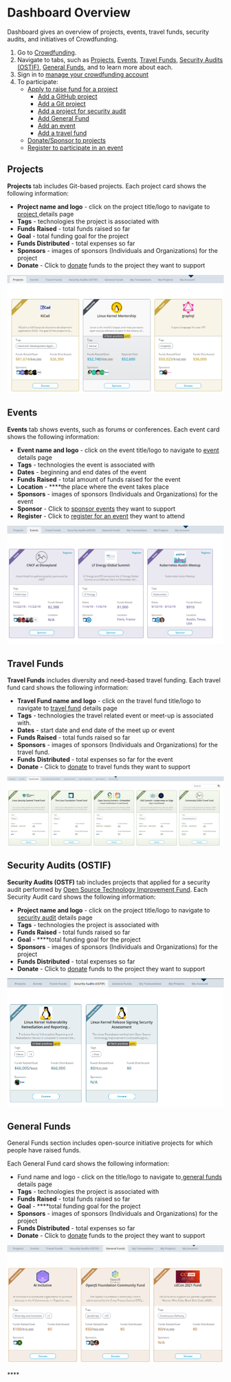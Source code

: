 # Dashboard Overview

Dashboard gives an overview of projects, events, travel funds, security audits, and initiatives of Crowdfunding.

1. Go to [Crowdfunding](https://crowdfunding.lfx.linuxfoundation.org/).
2. Navigate to tabs, such as [Projects](./#Dashboard-ProjectsandMentorships), [Events](./#Dashboard-Events), [Travel Funds](./#Dashboard-TravelScholarships), [Security Audits \(OSTIF\)](./#security-audits-ostif), [General Funds](./#general-funds), and to learn more about each.
3. Sign in to [manage your crowdfunding account](../manage-your-crowdfunding-account.md)
4. To participate:
   * [Apply to raise fund for a project](../apply-for-crowdfunding/)
     * [Add a GitHub project](../apply-for-crowdfunding/add-a-github-project.md)
     * [Add a Git project](../apply-for-crowdfunding/add-a-git-project.md)
     * [Add a project for security audit](../apply-for-crowdfunding/add-a-project-for-security-audit.md)
     * [Add General Fund](../apply-for-crowdfunding/add-general-fund.md)
     * [Add an event](../apply-for-crowdfunding/add-an-event.md)
     * [Add a travel fund](../apply-for-crowdfunding/add-a-travel-fund.md)
   * [Donate/Sponsor to projects](../donate-sponsor/)
   * [Register to participate in an event](../register-for-an-event.md)

## Projects <a id="Dashboard-ProjectsandMentorships"></a>

**Projects** tab includes Git-based projects. Each project card shows the following information:

* **Project name and logo** - click on the project title/logo to navigate to[ project ](projects.md)details page
* **Tags** - technologies the project is associated with
* **Funds Raised** - total funds raised so far
* **Goal** - total funding goal for the project
* **Funds Distributed** - total expenses so far
* **Sponsors** - images of sponsors \(Individuals and Organizations\) for the project
* **Donate** - Click to [donate](../donate-sponsor/) funds to the project they want to support

![Projects](../../.gitbook/assets/projects.png)

## Events <a id="Dashboard-Events"></a>

**Events** tab shows events, such as forums or conferences.  Each event card shows the following information:

* **Event name and logo** - click on the event title/logo to navigate to [event ](events.md)details page
* **Tags** - technologies the event is associated with
* **Dates** - beginning and end dates of the event
* **Funds Raised** - total amount of funds raised for the event
* **Location** - ****the place where the event takes place
* **Sponsors** - images of sponsors \(Individuals and Organizations\) for the event
* **Sponsor** - Click to [sponsor events](../donate-sponsor/sponsor-events.md) they want to support
* **Register** - Click to [register for an event](../register-for-an-event.md) they want to attend

![Events](../../.gitbook/assets/events.png)

## Travel Funds <a id="Dashboard-TravelScholarships"></a>

**Travel Funds** includes diversity and need-based travel funding. Each travel fund card shows the following information:

* **Travel Fund name and logo** - click on the travel fund title/logo to navigate to [travel fund](travel-funds.md) details page
* **Tags** - technologies the travel related event or meet-up is associated with.
* **Dates** - start date and end date of the meet up or event
* **Funds Raised** - total funds raised so far
* **Sponsors** - images of sponsors \(Individuals and Organizations\) for the travel fund.
* **Funds** **Distributed** - total expenses so far for the event
* **Donate** - Click to [donate](../donate-sponsor/) to travel funds they want to support

![Travel Funds](../../.gitbook/assets/travel-funds.png)

## Security Audits \(OSTIF\)

**Security Audits \(OSTF\)** tab includes projects that applied for a security audit performed by [Open Source Technology Improvement Fund](https://ostif.org/the-ostif-mission/). Each Security Audit card shows the following information:

* **Project name and logo** - click on the project title/logo to navigate to[ security audit](security-audit.md) details page
* **Tags** - technologies the project is associated with
* **Funds Raised** - total funds raised so far
* **Goal** - ****total funding goal for the project
* **Sponsors** - images of sponsors \(Individuals and Organizations\) for the project
* **Funds Distributed** - total expenses so far
* **Donate** - Click to [donate](../donate-sponsor/) funds to the project they want to support

![Security Audits](../../.gitbook/assets/security-audits.png)

## General Funds

General Funds section includes open-source initiative projects for which people have raised funds.

Each General Fund card shows the following information:

* Fund name and logo - click on the title/logo to navigate to[ ](projects.md)[general funds](general-funds.md) details page
* **Tags** - technologies the project is associated with
* **Funds Raised** - total funds raised so far
* **Goal** - ****total funding goal for the project
* **Sponsors** - images of sponsors \(Individuals and Organizations\) for the project
* **Funds Distributed** - total expenses so far
* **Donate** - Click to [donate](../donate-sponsor/) funds to the project they want to support



![General Funds](../../.gitbook/assets/general-funds.png)

\*\*\*\*

